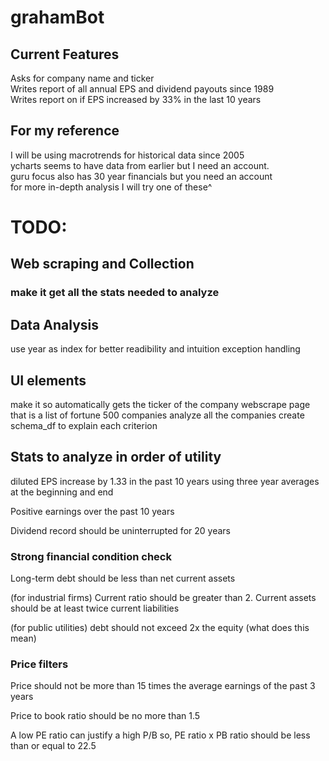 # grahamBot
## Current Features
Asks for company name and ticker <br>
Writes report of all annual EPS and dividend payouts since 1989 <br>
Writes report on if EPS increased by 33% in the last 10 years <br>


## For my reference
I will be using macrotrends for historical data since 2005 <br>
ycharts seems to have data from earlier but I need an account. <br/>
guru focus also has 30 year financials but you need an account <br/>
for more in-depth analysis I will try one of these^ <br/>

# TODO: 
## Web scraping and Collection
### make it get all the stats needed to analyze
## Data Analysis
use year as index for better readibility and intuition
exception handling
## UI elements
make it so automatically gets the ticker of the company
webscrape page that is a list of fortune 500 companies
analyze all the companies
create schema_df to explain each criterion

## Stats to analyze in order of utility
diluted EPS increase by 1.33 in the past 10 years using three year averages at the beginning and end

Positive earnings over the past 10 years

Dividend record should be uninterrupted for 20 years
### Strong financial condition check
Long-term debt should be less than net current assets

(for industrial firms) Current ratio should be greater than 2. Current assets should be at least twice current liabilities

(for public utilities) debt should not exceed 2x the equity (what does this mean)
### Price filters
Price should not be more than 15 times the average earnings of the past 3 years 

Price to book ratio should be no more than 1.5

A low PE ratio can justify a high P/B so, PE ratio x PB ratio should be less than or equal to 22.5
